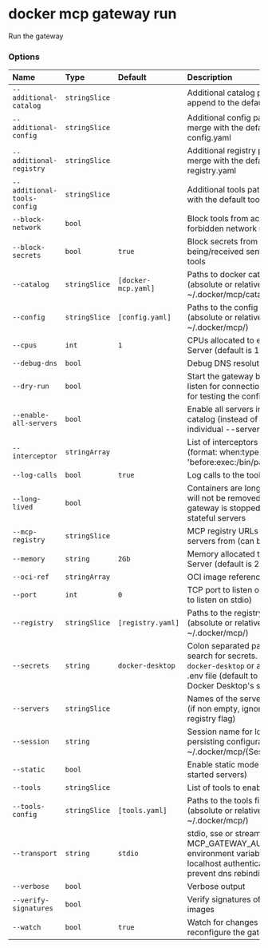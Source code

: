 # docker mcp gateway run

<!---MARKER_GEN_START-->
Run the gateway

### Options

| Name                        | Type          | Default             | Description                                                                                                                                   |
|:----------------------------|:--------------|:--------------------|:----------------------------------------------------------------------------------------------------------------------------------------------|
| `--additional-catalog`      | `stringSlice` |                     | Additional catalog paths to append to the default catalogs                                                                                    |
| `--additional-config`       | `stringSlice` |                     | Additional config paths to merge with the default config.yaml                                                                                 |
| `--additional-registry`     | `stringSlice` |                     | Additional registry paths to merge with the default registry.yaml                                                                             |
| `--additional-tools-config` | `stringSlice` |                     | Additional tools paths to merge with the default tools.yaml                                                                                   |
| `--block-network`           | `bool`        |                     | Block tools from accessing forbidden network resources                                                                                        |
| `--block-secrets`           | `bool`        | `true`              | Block secrets from being/received sent to/from tools                                                                                          |
| `--catalog`                 | `stringSlice` | `[docker-mcp.yaml]` | Paths to docker catalogs (absolute or relative to ~/.docker/mcp/catalogs/)                                                                    |
| `--config`                  | `stringSlice` | `[config.yaml]`     | Paths to the config files (absolute or relative to ~/.docker/mcp/)                                                                            |
| `--cpus`                    | `int`         | `1`                 | CPUs allocated to each MCP Server (default is 1)                                                                                              |
| `--debug-dns`               | `bool`        |                     | Debug DNS resolution                                                                                                                          |
| `--dry-run`                 | `bool`        |                     | Start the gateway but do not listen for connections (useful for testing the configuration)                                                    |
| `--enable-all-servers`      | `bool`        |                     | Enable all servers in the catalog (instead of using individual --servers options)                                                             |
| `--interceptor`             | `stringArray` |                     | List of interceptors to use (format: when:type:path, e.g. 'before:exec:/bin/path')                                                            |
| `--log-calls`               | `bool`        | `true`              | Log calls to the tools                                                                                                                        |
| `--long-lived`              | `bool`        |                     | Containers are long-lived and will not be removed until the gateway is stopped, useful for stateful servers                                   |
| `--mcp-registry`            | `stringSlice` |                     | MCP registry URLs to fetch servers from (can be repeated)                                                                                     |
| `--memory`                  | `string`      | `2Gb`               | Memory allocated to each MCP Server (default is 2Gb)                                                                                          |
| `--oci-ref`                 | `stringArray` |                     | OCI image references to use                                                                                                                   |
| `--port`                    | `int`         | `0`                 | TCP port to listen on (default is to listen on stdio)                                                                                         |
| `--registry`                | `stringSlice` | `[registry.yaml]`   | Paths to the registry files (absolute or relative to ~/.docker/mcp/)                                                                          |
| `--secrets`                 | `string`      | `docker-desktop`    | Colon separated paths to search for secrets. Can be `docker-desktop` or a path to a .env file (default to using Docker Desktop's secrets API) |
| `--servers`                 | `stringSlice` |                     | Names of the servers to enable (if non empty, ignore --registry flag)                                                                         |
| `--session`                 | `string`      |                     | Session name for loading and persisting configuration from ~/.docker/mcp/{SessionName}/                                                       |
| `--static`                  | `bool`        |                     | Enable static mode (aka pre-started servers)                                                                                                  |
| `--tools`                   | `stringSlice` |                     | List of tools to enable                                                                                                                       |
| `--tools-config`            | `stringSlice` | `[tools.yaml]`      | Paths to the tools files (absolute or relative to ~/.docker/mcp/)                                                                             |
| `--transport`               | `string`      | `stdio`             | stdio, sse or streaming. Uses MCP_GATEWAY_AUTH_TOKEN environment variable for localhost authentication to prevent dns rebinding attacks.      |
| `--verbose`                 | `bool`        |                     | Verbose output                                                                                                                                |
| `--verify-signatures`       | `bool`        |                     | Verify signatures of the server images                                                                                                        |
| `--watch`                   | `bool`        | `true`              | Watch for changes and reconfigure the gateway                                                                                                 |


<!---MARKER_GEN_END-->


